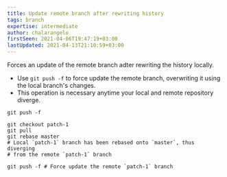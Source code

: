```yaml
---
title: Update remote branch after rewriting history
tags: branch
expertise: intermediate
author: chalarangelo
firstSeen: 2021-04-06T19:47:19+03:00
lastUpdated: 2021-04-13T21:10:59+03:00
---
```


Forces an update of the remote branch adter rewriting the history locally.

- Use `git push -f` to force update the remote branch, overwriting it using the local branch's changes.
- This operation is necessary anytime your local and remote repository diverge.

```shell
git push -f
```

```shell
git checkout patch-1
git pull
git rebase master
# Local `patch-1` branch has been rebased onto `master`, thus diverging
# from the remote `patch-1` branch

git push -f # Force update the remote `patch-1` branch
```
